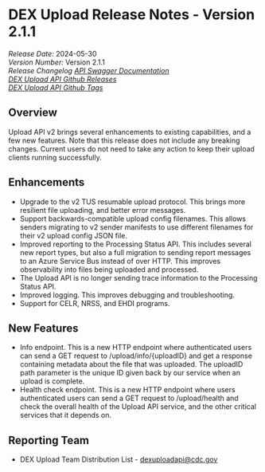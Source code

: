 # DEX Upload Release Notes - Version 2.1.1

*Release Date:* 2024-05-30 <br/>
*Version Number:* Version 2.1.1 <br/>
*Release Changelog*
*[API Swagger Documentation](https://github.com/CDCgov/data-exchange-upload/blob/main/docs/openapi.yml)* <br/>
*[DEX Upload API Github Releases](https://github.com/CDCgov/data-exchange-upload/releases)* <br/>
*[DEX Upload API Github Tags](https://github.com/CDCgov/data-exchange-upload/tags)*

## Overview
Upload API v2 brings several enhancements to existing capabilities, and a few new features.  Note that this release does not include any breaking changes.  Current users do not need to take any action to keep their upload clients running successfully.

## Enhancements
- Upgrade to the v2 TUS resumable upload protocol.  This brings more resilient file uploading, and better error messages.
- Support backwards-compatible upload config filenames.  This allows senders migrating to v2 sender manifests to use different filenames for their v2 upload config JSON file.
- Improved reporting to the Processing Status API.  This includes several new report types, but also a full migration to sending report messages to an Azure Service Bus instead of over HTTP.  This improves observability into files being uploaded and processed.
- The Upload API is no longer sending trace information to the Processing Status API.
- Improved logging.  This improves debugging and troubleshooting.
- Support for CELR, NRSS, and EHDI programs.

## New Features
- Info endpoint.  This is a new HTTP endpoint where authenticated users can send a GET request to /upload/info/{uploadID} and get a response containing metadata about the file that was uploaded.  The uploadID path parameter is the unique ID given back by our service when an upload is complete.
- Health check endpoint.  This is a new HTTP endpoint where users authenticated users can send a GET request to /upload/health and check the overall health of the Upload API service, and the other critical services that it depends on.

## Reporting Team
- DEX Upload Team Distribution List - dexuploadapi@cdc.gov